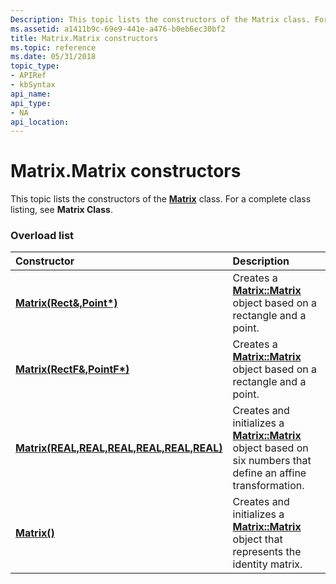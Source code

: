 ```yaml
---
Description: This topic lists the constructors of the Matrix class. For a complete class listing, see Matrix Class.
ms.assetid: a1411b9c-69e9-441e-a476-b0eb6ec30bf2
title: Matrix.Matrix constructors
ms.topic: reference
ms.date: 05/31/2018
topic_type: 
- APIRef
- kbSyntax
api_name: 
api_type: 
- NA
api_location: 
---
```


# Matrix.Matrix constructors

This topic lists the constructors of the [**Matrix**](/windows/desktop/api/gdiplusmatrix/nl-gdiplusmatrix-matrix) class. For a complete class listing, see **Matrix Class**.

### Overload list



| Constructor                                                                                          | Description                                                                                                                                                                          |
|:-----------------------------------------------------------------------------------------------------|:-------------------------------------------------------------------------------------------------------------------------------------------------------------------------------------|
| [**Matrix(Rect&,Point\*)**](https://msdn.microsoft.com/library/ms535323(v=VS.85).aspx)                | Creates a [**Matrix::Matrix**](https://msdn.microsoft.com/library/ms535323(v=VS.85).aspx) object based on a rectangle and a point.<br/>                                         |
| [**Matrix(RectF&,PointF\*)**](https://msdn.microsoft.com/library/ms535322(v=VS.85).aspx)            | Creates a [**Matrix::Matrix**](https://msdn.microsoft.com/library/ms535322(v=VS.85).aspx) object based on a rectangle and a point.<br/>                                       |
| [**Matrix(REAL,REAL,REAL,REAL,REAL,REAL)**](https://msdn.microsoft.com/library/ms535325(v=VS.85).aspx) | Creates and initializes a [**Matrix::Matrix**](https://msdn.microsoft.com/library/ms535325(v=VS.85).aspx) object based on six numbers that define an affine transformation.<br/> |
| [**Matrix()**](https://msdn.microsoft.com/library/ms535324(v=VS.85).aspx)                                                    | Creates and initializes a [**Matrix::Matrix**](https://msdn.microsoft.com/library/ms535324(v=VS.85).aspx) object that represents the identity matrix.<br/>                                             |



 

 




